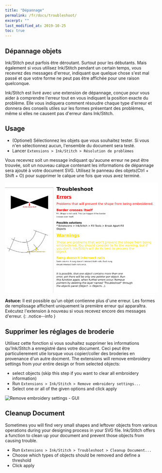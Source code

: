 ```yaml
---
title: "Dépannage"
permalink: /fr/docs/troubleshoot/
excerpt: ""
last_modified_at: 2019-10-25
toc: true
---
```

## Dépannage objets

Ink/Stitch peut parfois être déroutant. Surtout pour les débutants. Mais également si vous utilisez Ink/Stitch pendant un certain temps, vous recevrez des messages d'erreur, indiquant que quelque chose s'est mal passé et que votre forme ne peut pas être affichée pour une raison quelconque.

Ink/Stitch est livré avec une extension de dépannage, conçue pour vous aider à comprendre l'erreur tout en vous indiquant la position exacte du problème. Elle vous indiquera comment résoudre chaque type d'erreur et donnera des conseils utiles sur les formes présentant des problèmes, même si elles ne causent pas d'erreur dans Ink/Stitch.

## Usage

* (Optionel) Sélectionnez les objets que vous souhaitez tester. Si vous n'en sélectionnez aucun, l'ensemble du document sera testé.
* Lancer `Extensions > Ink/Stitch > Résolution de problèmes`

Vous recevrez soit un message indiquant qu'aucune erreur ne peut être trouvée, soit un nouveau calque contenant les informations de dépannage sera ajouté à votre document SVG. Utilisez le panneau des objets(Ctrl + Shift + O) pour supprimer le calque une fois que vous avez terminé.

![Troubleshoot Example](/assets/images/docs/en/troubleshoot.jpg)

**Astuce:** Il est possible qu'un objet contienne plus d'une erreur. Les formes de remplissage affichent uniquement la première erreur qui apparaîtra. Exécutez l'extension à nouveau si vous recevez encore des messages d'erreur.
{: .notice--info }

## Supprimer les réglages de broderie

Utilisez cette fonction si vous souhaitez supprimer les informations qu'Ink/Stitch a enregistré dans votre document.
Ceci peut être particulierement utie lorsque vous copier/coller des broderies en provenance d'un autre docment.
The extensions will remove embroidery settings from your entire design or from selected objects:
* select objects
  (skip this step if you want to clear all embroidery information)
* Run `Extensions > Ink/Stitch > Remove embroidery settings...`
* Select one or all of the given options and click apply

![Remove embroidery settings - GUI](/assets/images/docs/en/remove-embroidery-settings.png)

## Cleanup Document

Sometimes you will find very small shapes and leftover objects from various operations during your designing process in your SVG file. Ink/Stitch offers a function to clean up your document and prevent those objects from causing trouble.

* Run `Extensions > Ink/Stitch > Troubleshoot > Cleanup Document...`
* Choose which types of objects should be removed and define a threshold
* Click apply

